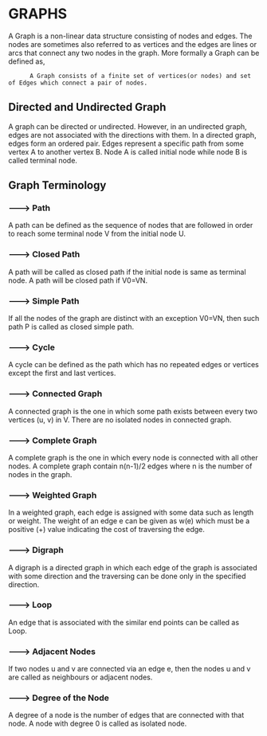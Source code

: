 # GRAPHS 
A Graph is a non-linear data structure consisting of nodes and edges. The nodes are sometimes also referred to as vertices and the edges are lines or arcs that connect any two nodes in the graph. More formally a Graph can be defined as,

          A Graph consists of a finite set of vertices(or nodes) and set of Edges which connect a pair of nodes.

## Directed and Undirected Graph
A graph can be directed or undirected. However, in an undirected graph, edges are not associated with the directions with them.
In a directed graph, edges form an ordered pair. Edges represent a specific path from some vertex A to another vertex B. Node A is called initial node while node B is called terminal node.

## Graph Terminology

### ---> Path

A path can be defined as the sequence of nodes that are followed in order to reach some terminal node V from the initial node U.

### ---> Closed Path

A path will be called as closed path if the initial node is same as terminal node. A path will be closed path if V0=VN.

### ---> Simple Path

If all the nodes of the graph are distinct with an exception V0=VN, then such path P is called as closed simple path.

### ---> Cycle

A cycle can be defined as the path which has no repeated edges or vertices except the first and last vertices.

### ---> Connected Graph

A connected graph is the one in which some path exists between every two vertices (u, v) in V. There are no isolated nodes in connected graph.

### ---> Complete Graph

A complete graph is the one in which every node is connected with all other nodes. A complete graph contain n(n-1)/2 edges where n is the number of nodes in the graph.

### ---> Weighted Graph

In a weighted graph, each edge is assigned with some data such as length or weight. The weight of an edge e can be given as w(e) which must be a positive (+) value indicating the cost of traversing the edge.

### ---> Digraph

A digraph is a directed graph in which each edge of the graph is associated with some direction and the traversing can be done only in the specified direction.

### ---> Loop

An edge that is associated with the similar end points can be called as Loop.

### ---> Adjacent Nodes

If two nodes u and v are connected via an edge e, then the nodes u and v are called as neighbours or adjacent nodes.

### ---> Degree of the Node

A degree of a node is the number of edges that are connected with that node. A node with degree 0 is called as isolated node.
